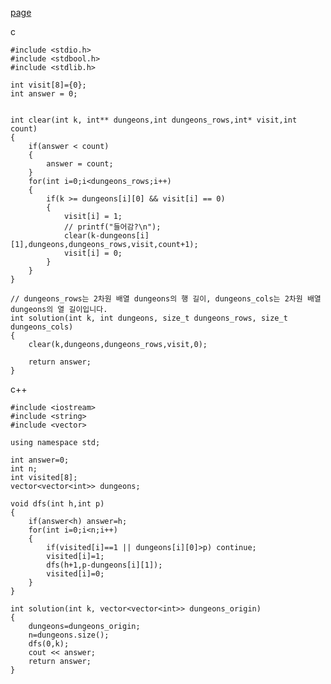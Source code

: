 [page](https://programmers.co.kr/learn/courses/30/lessons/87946?language=cpp)

c

    #include <stdio.h>
    #include <stdbool.h>
    #include <stdlib.h>

    int visit[8]={0};
    int answer = 0;


    int clear(int k, int** dungeons,int dungeons_rows,int* visit,int count)
    {
        if(answer < count)
        {
            answer = count;
        }
        for(int i=0;i<dungeons_rows;i++)
        {
            if(k >= dungeons[i][0] && visit[i] == 0)
            {
                visit[i] = 1;
                // printf("들어감?\n");
                clear(k-dungeons[i][1],dungeons,dungeons_rows,visit,count+1);
                visit[i] = 0;
            }
        }
    }

    // dungeons_rows는 2차원 배열 dungeons의 행 길이, dungeons_cols는 2차원 배열 dungeons의 열 길이입니다.
    int solution(int k, int dungeons, size_t dungeons_rows, size_t dungeons_cols) 
    {
        clear(k,dungeons,dungeons_rows,visit,0);

        return answer;
    }
    
c++

    #include <iostream>
    #include <string>
    #include <vector>

    using namespace std;

    int answer=0;
    int n;
    int visited[8];
    vector<vector<int>> dungeons;

    void dfs(int h,int p)
    {
        if(answer<h) answer=h;
        for(int i=0;i<n;i++)
        {
            if(visited[i]==1 || dungeons[i][0]>p) continue;
            visited[i]=1;
            dfs(h+1,p-dungeons[i][1]);
            visited[i]=0;
        }
    }

    int solution(int k, vector<vector<int>> dungeons_origin)
    {
        dungeons=dungeons_origin;
        n=dungeons.size();
        dfs(0,k);
        cout << answer;
        return answer;
    }
